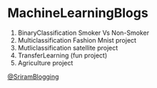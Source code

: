 # MachineLearningBlogs

1. BinaryClassification Smoker Vs Non-Smoker
2. Multiclassification Fashion Mnist project
3. Mutliclassification satellite project
4. TransferLearning (fun project)
5. Agriculture project

[@SriramBlogging](https://justdoitanything.hashnode.dev)
